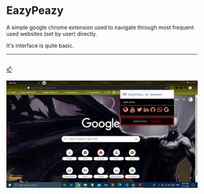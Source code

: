 # EazyPeazy
A simple google chrome extension used to navigate through most frequent used websites (set by user) directly. 

It's interface is quite basic.<br>

<hr>
<br>
<a href="https://anubhavv1998.github.io/EazyPeazy/">📫</a>

<br>

<a href="https://anubhavv1998.github.io/EazyPeazy/">
 
 ![EazyPeazy](https://github.com/anubhavv1998/EazyPeazy/blob/gh-pages/assets/EazyPeazy.png?raw=true)

</a>
<br>
